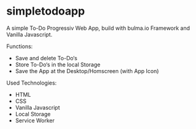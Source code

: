 # simpletodoapp

A simple To-Do Progressiv Web App, build with bulma.io Framework and Vanilla Javascript.

Functions:

- Save and delete To-Do‘s
- Store To-Do‘s in the local Storage
- Save the App at the Desktop/Homscreen (with App Icon)

Used Technologies:

- HTML
- CSS
- Vanilla Javascript
- Local Storage
- Service Worker

